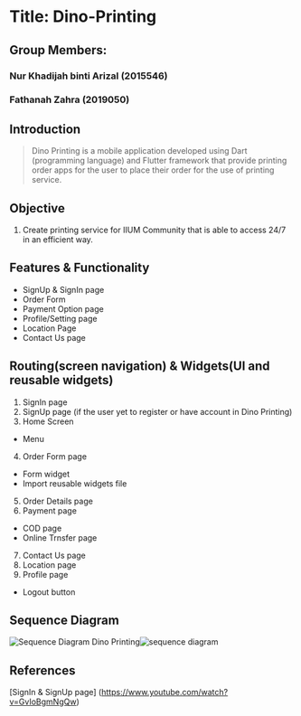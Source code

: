 # Title: Dino-Printing
## Group Members:
### Nur Khadijah binti Arizal (2015546)
### Fathanah Zahra (2019050)

## **Introduction**
> Dino Printing is a mobile application developed using Dart (programming language) and Flutter framework that provide printing order apps for the user to place their order for the use of printing service. 

## **Objective**
1. Create printing service for IIUM Community that is able to access 24/7 in an efficient way. 


## **Features & Functionality**
- SignUp & SignIn page
- Order Form
- Payment Option page
- Profile/Setting page
- Location Page
- Contact Us page

## **Routing(screen navigation) & Widgets(UI and reusable widgets)**
1. SignIn page 
2. SignUp page (if the user yet to register or have account in Dino Printing)
3. Home Screen 
- Menu
4. Order Form page
- Form widget
- Import reusable widgets file
5. Order Details page
6. Payment page 
- COD page
- Online Trnsfer page
7. Contact Us page
8. Location page
9. Profile page
- Logout button 

## **Sequence Diagram**
![Sequence Diagram Dino Printing]()![sequence diagram](https://user-images.githubusercontent.com/116158646/216235359-c9afef00-3275-42ea-b227-55b652721a9e.png)



## **References**
[SignIn & SignUp page] (https://www.youtube.com/watch?v=GvIoBgmNgQw)


